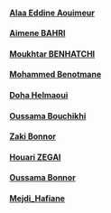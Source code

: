 #### [Alaa Eddine Aouimeur](https://github.com/alaaedaouimeur)
#### [Aimene BAHRI](https://github.com/Aimene-BAHRI)
#### [Moukhtar BENHATCHI](https://github.com/mota-b)
#### [Mohammed Benotmane](https://github.com/Mohammed-Benotmane)
#### [Doha Helmaoui](https://github.com/Doha-Helmaoui)
#### [Oussama Bouchikhi](https://github.com/oussamabouchikhi)
#### [Zaki Bonnor](https://github.com/ZakiBonnor)
#### [Houari ZEGAI](https://github.com/HouariZegai)
#### [Oussama Bonnor](https://github.com/oussamabonnor1)
#### [Mejdi_Hafiane](https://github.com/mejdi14)